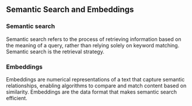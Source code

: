 ## Semantic Search and Embeddings

###  **Semantic search**
Semantic search refers to the process of retrieving information based on the meaning of
a query, rather than relying solely on keyword matching. Semantic search is the retrieval strategy.

### **Embeddings**
Embeddings are numerical representations of a text that capture semantic relationships, enabling 
algorithms to compare and match content based on similarity. Embeddings are the data format that 
makes semantic search efficient.

